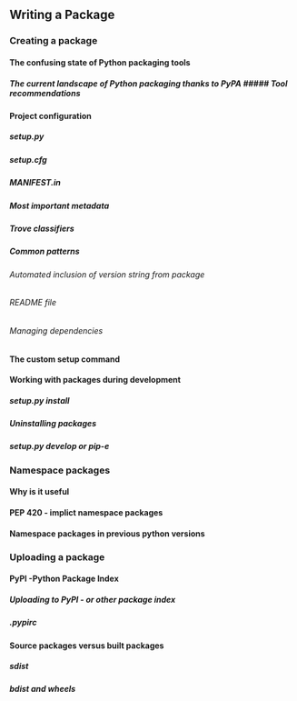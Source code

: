 ## Writing a Package 
### Creating a package 
#### The confusing state of Python packaging tools
##### The current landscape of Python packaging thanks to PyPA ##### Tool recommendations

#### Project configuration 

##### setup.py
##### setup.cfg
##### MANIFEST.in
##### Most important metadata 
##### Trove classifiers 
##### Common patterns
######  Automated inclusion of version string from package 
######  README file
######  Managing dependencies



#### The custom setup command 
#### Working with packages during development 
##### setup.py install 
##### Uninstalling packages 
##### setup.py develop or pip-e 


### Namespace packages 
#### Why is it useful 
#### PEP 420 - implict namespace packages 
#### Namespace packages in previous python versions 

### Uploading a package 
#### PyPI -Python Package Index 
##### Uploading to PyPI - or other package index 
##### .pypirc 
#### Source packages versus built packages 
##### sdist 
##### bdist and wheels 

